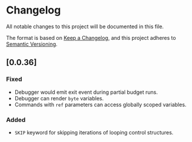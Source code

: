 # Changelog

All notable changes to this project will be documented in this file.

The format is based on [Keep a Changelog](https://keepachangelog.com/en/1.1.0/),
and this project adheres to [Semantic Versioning](https://semver.org/spec/v2.0.0.html).

## [0.0.36]

### Fixed
- Debugger would emit exit event during partial budget runs. 
- Debugger can render `byte` variables.
- Commands with `ref` parameters can access globally scoped variables.

### Added
- `SKIP` keyword for skipping iterations of looping control structures. 